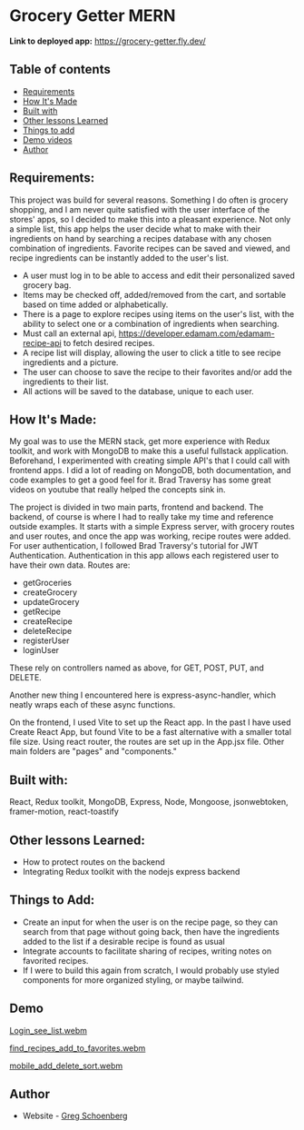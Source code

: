 
# Grocery Getter MERN

**Link to deployed app:** https://grocery-getter.fly.dev/

## Table of contents

  - [Requirements](#requirements)
  - [How It's Made](#how-its-made)
  - [Built with](#built-with)
  - [Other lessons Learned](#other-lessons-learned)
  - [Things to add](#things-to-add)
  - [Demo videos](#demo)
- [Author](#author)

## Requirements: 

This project was build for several reasons. Something I do often is grocery shopping, and I am never quite satisfied with the user interface of the stores' apps, so I decided to make this into a pleasant experience. Not only a simple list, this app helps the user decide what to make with their ingredients on hand by searching a recipes database with any chosen combination of ingredients. Favorite recipes can be saved and viewed, and recipe ingredients can be instantly added to the user's list.

- A user must log in to be able to access and edit their personalized saved grocery bag. 
- Items may be checked off, added/removed from the cart, and sortable based on time added or alphabetically.
- There is a page to explore recipes using items on the user's list, with the ability to select one or a combination of ingredients when searching.
- Must call an external api, https://developer.edamam.com/edamam-recipe-api to fetch desired recipes.
- A recipe list will display, allowing the user to click a title to see recipe ingredients and a picture.
- The user can choose to save the recipe to their favorites and/or add the ingredients to their list.
- All actions will be saved to the database, unique to each user.

## How It's Made:

My goal was to use the MERN stack, get more experience with Redux toolkit, and work with MongoDB
to make this a useful fullstack application. Beforehand, I experimented with creating simple API's that I could call with frontend apps. I did a lot of reading on MongoDB, both documentation, and code examples to get a good feel for it. Brad Traversy has some great videos on youtube that really helped the concepts sink in.

The project is divided in two main parts, frontend and backend. The backend, of course is where I had to really take my time and reference outside examples. It starts with a simple Express server, with grocery routes and user routes, and once the app was working, recipe routes were added. For user authentication, I followed Brad Traversy's tutorial for JWT Authentication. Authentication in this app allows each registered user to have their own data.
Routes are:
 - getGroceries 
 - createGrocery 
 - updateGrocery 
 - getRecipe
 - createRecipe
 - deleteRecipe
 - registerUser
 - loginUser
 
These rely on controllers named as above, for GET, POST, PUT, and DELETE.

Another new thing I encountered here is express-async-handler, which neatly wraps each of these async functions.

On the frontend, I used Vite to set up the React app. In the past I have used Create React App, but found Vite to be a fast alternative with a smaller total file size.
Using react router, the routes are set up in the App.jsx file. 
Other main folders are "pages" and "components." 

## Built with:

React, Redux toolkit, MongoDB, Express, Node, Mongoose, jsonwebtoken, framer-motion, react-toastify

## Other lessons Learned:

- How to protect routes on the backend
- Integrating Redux toolkit with the nodejs express backend

## Things to Add: 

- Create an input for when the user is on the recipe page, so they can search from that page without going back, then have the ingredients added to the list if a desirable recipe is found as usual
- Integrate accounts to facilitate sharing of recipes, writing notes on favorited recipes.
- If I were to build this again from scratch, I would probably use styled components for more organized styling, or maybe tailwind.

## Demo
[Login_see_list.webm](https://user-images.githubusercontent.com/59461870/194460341-e81bd1e5-2747-4cd2-b793-ef0699ea53c1.webm)

[find_recipes_add_to_favorites.webm](https://user-images.githubusercontent.com/59461870/194460485-fed42c1f-347d-436f-81ad-b8fc757692d0.webm)

[mobile_add_delete_sort.webm](https://user-images.githubusercontent.com/59461870/194460526-27cd5bec-743a-46c2-b64c-bfbbcbfc821a.webm)

## Author

- Website - [Greg Schoenberg](https://gregschoenberg.com)
